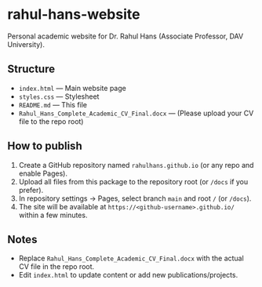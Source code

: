 # rahul-hans-website

Personal academic website for Dr. Rahul Hans (Associate Professor, DAV University).

## Structure
- `index.html` — Main website page
- `styles.css` — Stylesheet
- `README.md` — This file
- `Rahul_Hans_Complete_Academic_CV_Final.docx` — (Please upload your CV file to the repo root)

## How to publish
1. Create a GitHub repository named `rahulhans.github.io` (or any repo and enable Pages).
2. Upload all files from this package to the repository root (or `/docs` if you prefer).
3. In repository settings -> Pages, select branch `main` and root `/` (or `/docs`).
4. The site will be available at `https://<github-username>.github.io/` within a few minutes.

## Notes
- Replace `Rahul_Hans_Complete_Academic_CV_Final.docx` with the actual CV file in the repo root.
- Edit `index.html` to update content or add new publications/projects.
